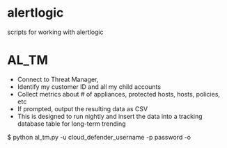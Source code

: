 # alertlogic
scripts for working with alertlogic

# AL_TM
* Connect to Threat Manager, 
* Identify my customer ID and all my child accounts
* Collect metrics about # of appliances, protected hosts, hosts, policies, etc
* If prompted, output the resulting data as CSV
* This is designed to run nightly and insert the data into a tracking database table for long-term trending

$ python al_tm.py -u cloud_defender_username -p password -o 
